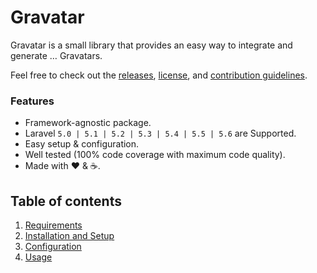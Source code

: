 # Gravatar

Gravatar is a small library that provides an easy way to integrate and generate &hellip; Gravatars.

Feel free to check out the [releases](https://github.com/ARCANEDEV/Gravatar/releases), [license](https://github.com/ARCANEDEV/Gravatar/blob/master/LICENSE.md), and [contribution guidelines](https://github.com/ARCANEDEV/Gravatar/blob/master/CONTRIBUTING.md).

### Features

  * Framework-agnostic package.
  * Laravel `5.0 | 5.1 | 5.2 | 5.3 | 5.4 | 5.5 | 5.6` are Supported.
  * Easy setup & configuration.
  * Well tested (100% code coverage with maximum code quality).
  * Made with :heart: &amp; :coffee:.

## Table of contents

1. [Requirements](1-Requirements.md)
2. [Installation and Setup](2-Installation-and-Setup.md)
3. [Configuration](3-Configuration.md)
4. [Usage](4-Usage.md)
